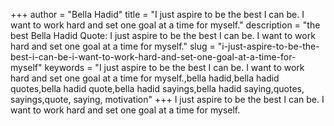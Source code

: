 +++
author = "Bella Hadid"
title = "I just aspire to be the best I can be. I want to work hard and set one goal at a time for myself."
description = "the best Bella Hadid Quote: I just aspire to be the best I can be. I want to work hard and set one goal at a time for myself."
slug = "i-just-aspire-to-be-the-best-i-can-be-i-want-to-work-hard-and-set-one-goal-at-a-time-for-myself"
keywords = "I just aspire to be the best I can be. I want to work hard and set one goal at a time for myself.,bella hadid,bella hadid quotes,bella hadid quote,bella hadid sayings,bella hadid saying,quotes, sayings,quote, saying, motivation"
+++
I just aspire to be the best I can be. I want to work hard and set one goal at a time for myself.
